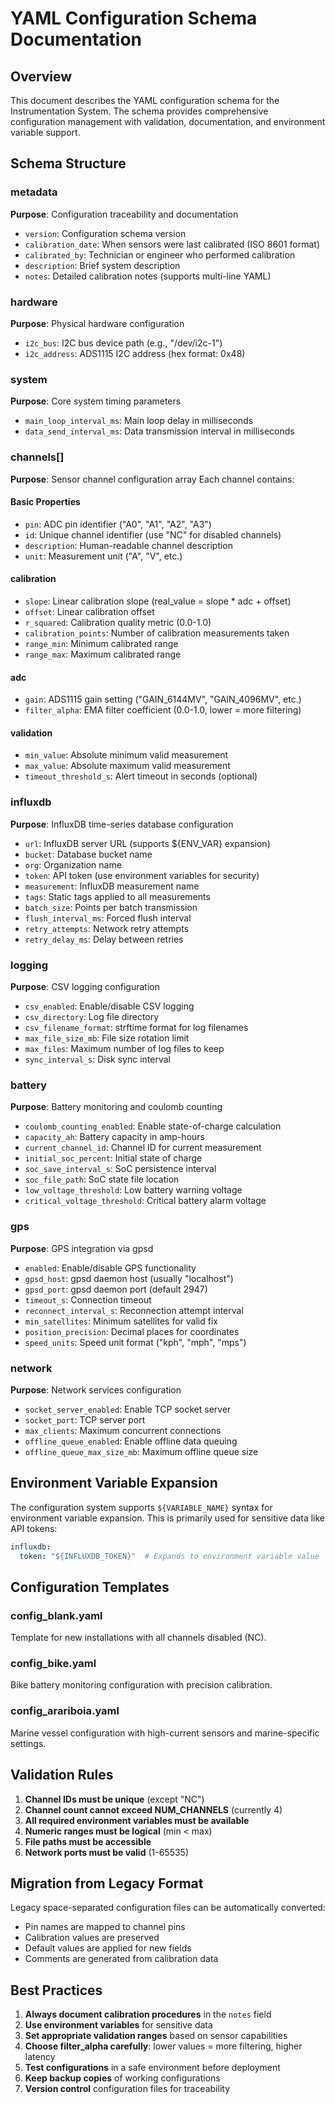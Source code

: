 # YAML Configuration Schema Documentation

## Overview

This document describes the YAML configuration schema for the Instrumentation System. The schema provides comprehensive configuration management with validation, documentation, and environment variable support.

## Schema Structure

### metadata
**Purpose**: Configuration traceability and documentation
- `version`: Configuration schema version
- `calibration_date`: When sensors were last calibrated (ISO 8601 format)
- `calibrated_by`: Technician or engineer who performed calibration
- `description`: Brief system description
- `notes`: Detailed calibration notes (supports multi-line YAML)

### hardware  
**Purpose**: Physical hardware configuration
- `i2c_bus`: I2C bus device path (e.g., "/dev/i2c-1")
- `i2c_address`: ADS1115 I2C address (hex format: 0x48)

### system
**Purpose**: Core system timing parameters
- `main_loop_interval_ms`: Main loop delay in milliseconds
- `data_send_interval_ms`: Data transmission interval in milliseconds

### channels[]
**Purpose**: Sensor channel configuration array
Each channel contains:

#### Basic Properties
- `pin`: ADC pin identifier ("A0", "A1", "A2", "A3")
- `id`: Unique channel identifier (use "NC" for disabled channels)
- `description`: Human-readable channel description
- `unit`: Measurement unit ("A", "V", etc.)

#### calibration
- `slope`: Linear calibration slope (real_value = slope * adc + offset)
- `offset`: Linear calibration offset
- `r_squared`: Calibration quality metric (0.0-1.0)
- `calibration_points`: Number of calibration measurements taken
- `range_min`: Minimum calibrated range
- `range_max`: Maximum calibrated range

#### adc
- `gain`: ADS1115 gain setting ("GAIN_6144MV", "GAIN_4096MV", etc.)
- `filter_alpha`: EMA filter coefficient (0.0-1.0, lower = more filtering)

#### validation
- `min_value`: Absolute minimum valid measurement
- `max_value`: Absolute maximum valid measurement  
- `timeout_threshold_s`: Alert timeout in seconds (optional)

### influxdb
**Purpose**: InfluxDB time-series database configuration
- `url`: InfluxDB server URL (supports ${ENV_VAR} expansion)
- `bucket`: Database bucket name
- `org`: Organization name
- `token`: API token (use environment variables for security)
- `measurement`: InfluxDB measurement name
- `tags`: Static tags applied to all measurements
- `batch_size`: Points per batch transmission
- `flush_interval_ms`: Forced flush interval
- `retry_attempts`: Network retry attempts
- `retry_delay_ms`: Delay between retries

### logging
**Purpose**: CSV logging configuration
- `csv_enabled`: Enable/disable CSV logging
- `csv_directory`: Log file directory
- `csv_filename_format`: strftime format for log filenames
- `max_file_size_mb`: File size rotation limit
- `max_files`: Maximum number of log files to keep
- `sync_interval_s`: Disk sync interval

### battery
**Purpose**: Battery monitoring and coulomb counting
- `coulomb_counting_enabled`: Enable state-of-charge calculation
- `capacity_ah`: Battery capacity in amp-hours
- `current_channel_id`: Channel ID for current measurement
- `initial_soc_percent`: Initial state of charge
- `soc_save_interval_s`: SoC persistence interval
- `soc_file_path`: SoC state file location
- `low_voltage_threshold`: Low battery warning voltage
- `critical_voltage_threshold`: Critical battery alarm voltage

### gps
**Purpose**: GPS integration via gpsd
- `enabled`: Enable/disable GPS functionality
- `gpsd_host`: gpsd daemon host (usually "localhost")
- `gpsd_port`: gpsd daemon port (default 2947)
- `timeout_s`: Connection timeout
- `reconnect_interval_s`: Reconnection attempt interval
- `min_satellites`: Minimum satellites for valid fix
- `position_precision`: Decimal places for coordinates
- `speed_units`: Speed unit format ("kph", "mph", "mps")

### network
**Purpose**: Network services configuration
- `socket_server_enabled`: Enable TCP socket server
- `socket_port`: TCP server port
- `max_clients`: Maximum concurrent connections
- `offline_queue_enabled`: Enable offline data queuing
- `offline_queue_max_size_mb`: Maximum offline queue size

## Environment Variable Expansion

The configuration system supports `${VARIABLE_NAME}` syntax for environment variable expansion. This is primarily used for sensitive data like API tokens:

```yaml
influxdb:
  token: "${INFLUXDB_TOKEN}"  # Expands to environment variable value
```

## Configuration Templates

### config_blank.yaml
Template for new installations with all channels disabled (NC).

### config_bike.yaml  
Bike battery monitoring configuration with precision calibration.

### config_arariboia.yaml
Marine vessel configuration with high-current sensors and marine-specific settings.

## Validation Rules

1. **Channel IDs must be unique** (except "NC")
2. **Channel count cannot exceed NUM_CHANNELS** (currently 4)
3. **All required environment variables must be available**
4. **Numeric ranges must be logical** (min < max)
5. **File paths must be accessible**
6. **Network ports must be valid** (1-65535)

## Migration from Legacy Format

Legacy space-separated configuration files can be automatically converted:
- Pin names are mapped to channel pins
- Calibration values are preserved
- Default values are applied for new fields
- Comments are generated from calibration data

## Best Practices

1. **Always document calibration procedures** in the `notes` field
2. **Use environment variables** for sensitive data
3. **Set appropriate validation ranges** based on sensor capabilities
4. **Choose filter_alpha carefully**: lower values = more filtering, higher latency
5. **Test configurations** in a safe environment before deployment
6. **Keep backup copies** of working configurations
7. **Version control** configuration files for traceability
